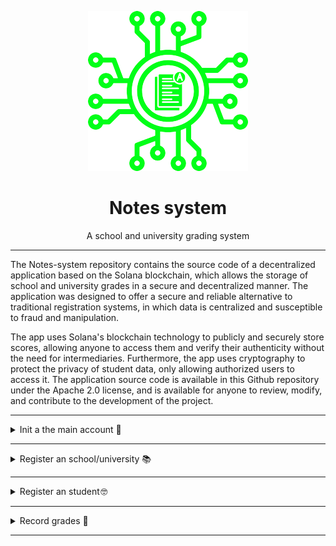 <div align="center">

![notes-system](notes-system.png)

<h1>Notes system</h1>

A school and university grading system

</div>

---

The Notes-system repository contains the source code of a decentralized application based on the Solana blockchain, which allows the storage of school and university grades in a secure and decentralized manner. The application was designed to offer a secure and reliable alternative to traditional registration systems, in which data is centralized and susceptible to fraud and manipulation.

The app uses Solana's blockchain technology to publicly and securely store scores, allowing anyone to access them and verify their authenticity without the need for intermediaries. Furthermore, the app uses cryptography to protect the privacy of student data, only allowing authorized users to access it. The application source code is available in this Github repository under the Apache 2.0 license, and is available for anyone to review, modify, and contribute to the development of the project.

---

<details>
<summary>Init a the main account 🏢</summary>

<br>

```rust
pub fn school_main_account(
    ctx: Context<InitSchoolMainAccount>
) -> Result<()> {
    let school_main_account: &mut Account<SchoolMainAccount> = &mut ctx.accounts.school_main_account;
    let (_pda, bump) = Pubkey::find_program_address(&[b"Main Account"], ctx.program_id);
    school_main_account.bump_original = bump;
    school_main_account.total_schools = 0;
    school_main_account.total_students = 0;
    Ok(())
}

#[derive(Accounts)]
pub struct InitSchoolMainAccount<'info> {
    #[account(init, seeds = [b"Main Account"], bump, payer = user, space = SchoolMainAccount::SIZE + 8)]
    pub school_main_account: Account<'info, SchoolMainAccount>,
    #[account(mut)]
    pub user: Signer<'info>,
    pub system_program: Program<'info, System>,
}
```

The school_main_account function is an initialization function for an account of type SchoolMainAccount in Solana. This account is used in the Solana blockchain to store information related to schools and students.

The function takes a Context<InitSchoolMainAccount> as an argument and returns a Result<()>. The context contains the information needed to initialize the account, including the account itself (school_main_account), a signer (user), and the Solana system program (system_program).

In the function implementation, you get a mutable reference to the school_main_account account. Then, a program public address (pda) and bump value are generated using the Pubkey::find_program_address() function. The public address is a unique address generated by the program and the increment value is a randomly generated number used to prevent address collisions.

Next, the initial values ​​of the account fields school_main_account are set. The bump_original field is set to the bump generated value, which is used to generate the public address. The total_schools and total_students fields are set to zero.

Finally, an Ok(()) result is returned indicating that the account initialization was successful.

</details>

---

<details>
<summary>Register an school/university 📚 </summary>

<br>

```rust
pub fn school_register(
    ctx: Context<SchoolRegister>,
    name: String,
    student_number: u64
) -> Result<()> {
    require!(name.len() <= 50, ErrorCode::LenghtError);
    let school: &mut Account<SchoolAccount> = &mut ctx.accounts.school;
    let (_pda, bump) = Pubkey::find_program_address(&[ctx.accounts.main_account.total_schools.to_be_bytes().as_ref()], ctx.program_id);
    school.bump_original = bump;
    school.admin = ctx.accounts.user.key();
    school.student_number = student_number;
    school.total_students = 0;
    school.seed = ctx.accounts.main_account.total_schools;
    let main_account: &mut Account<SchoolMainAccount> = &mut ctx.accounts.main_account;
    main_account.total_schools += 1;
    Ok(())
}

#[derive(Accounts)]
pub struct SchoolRegister<'info> {
    #[account(mut, seeds = [b"Main Account"], bump = main_account.bump_original)]
    pub main_account: Account<'info, SchoolMainAccount>,
    #[account(init, seeds = [main_account.total_schools.to_be_bytes().as_ref()], bump, payer = user, space = SchoolAccount::SIZE + 8)]
    pub school: Account<'info, SchoolAccount>,
    #[account(mut)]
    pub user: Signer<'info>,
    pub system_program: Program<'info, System>,
}
```

The function takes as input the ctx context, which includes a series of accounts that must be used in the operation. You are also expected to provide the name of the school and the number of students it has.

The code first checks that the school name does not exceed 50 characters, and then uses the total number of schools registered to the main account main_account to generate a bump for the school account. The school account is then initialized with the provided values, such as the school name, number of students, seed, and bump.

After the school account is created, the function updates the main account main_account to reflect the fact that a new school has been registered. Finally, the function returns an Ok(()) result to indicate that the operation has completed successfully.

The SchoolRegister structure defines the requirements for the accounts that must be provided when calling the school_register function. The main_account is an account that keeps track of all schools registered on the blockchain. The school account is the school account that will be created during the execution of the function. The user account is the account of the user making the function call, and the system_program account is a system account required by the function.

</details>

---

<details>
<summary>Register an student 🤓</summary>

<br>

```rust
pub fn student_register(
    ctx: Context<StudentRegister>,
    name: String,
    lastname: String,
    trimester: u8,
) -> Result<()> {
    require!(trimester > 0, ErrorCode::TrimesterError);
    require!(name.len() <= 50, ErrorCode::LenghtError);
    require!(lastname.len() <= 50, ErrorCode::LenghtError);
    require!(ctx.accounts.user.key() == ctx.accounts.school.admin.key(), ErrorCode::AuthorityError);
    let student: &mut Account<StudentAccount> = &mut ctx.accounts.student;
    let (_pda, bump) = Pubkey::find_program_address(&[ctx.accounts.school.student_number.to_be_bytes().as_ref()], ctx.program_id);
    student.bump_original = bump;
    student.name = name;
    student.lastname = lastname;
    student.trimester = trimester;
    student.number = ctx.accounts.school.student_number;
    let school: &mut Account<SchoolAccount> = &mut ctx.accounts.school;
    school.student_number += 1;
    school.total_students += 1;
    let main_account: &mut Account<SchoolMainAccount> = &mut ctx.accounts.main_account;
    main_account.total_students += 1;
    Ok(())
}

#[derive(Accounts)]
pub struct StudentRegister<'info> {
    #[account(mut, seeds = [b"Main Account"], bump = main_account.bump_original)]
    pub main_account: Account<'info, SchoolMainAccount>,
    #[account(mut, seeds = [school.seed.to_be_bytes().as_ref()], bump = school.bump_original)]
    pub school: Account<'info, SchoolAccount>,
    #[account(init, seeds = [school.student_number.to_be_bytes().as_ref()], bump, payer = user, space = StudentAccount::SIZE + 8)]
    pub student: Account<'info, StudentAccount>,
    #[account(mut)]
    pub user: Signer<'info>,
    pub system_program: Program<'info, System>,
}
```

This function takes as arguments the context, which contains information relevant to the transaction, such as the student's account to register, as well as the student's first name, last name, and term.

The function first validates that the quarter is greater than zero, the first and last name do not exceed 50 characters, and that the password of the user who performs the transaction is the same as that of the school administrator. It then uses the student's account to store their information and generates a unique program address using the student number and program key. Then, update the number of students and the total number of students registered in the school accounts and the main school account. Finally, it returns a success result.

The StudentRegister structure is used to define the accounts that are used in the function. In particular, the feature requires access to the school's account, the account of the student being registered, the school's main account, and the account of the user making the transaction. Each account is defined using the #[account] macro and additional information is provided, such as seeds and bump, which are used to generate the unique program address.

</details>

---

<details>
<summary>Record grades 📝</summary>

<br>

```rust
pub fn school_notes(
    ctx: Context<SchoolNotes>,
    philosophy: u8,
    english: u8,
    biology: u8,
    physical: u8,
    chemistry: u8,
    mathematics: u8,
    work_and_citizenship: u8,
    deports: u8,
) -> Result<()> {
    require!(ctx.accounts.user.key() == ctx.accounts.school.admin.key(), ErrorCode::AuthorityError);
    let student: &mut Account<StudentAccount> = &mut ctx.accounts.student;
    let notes: &mut Account<NotesAccount> = &mut ctx.accounts.notes;
    notes.philosophy.push(philosophy);
    notes.english.push(english);
    notes.biology.push(biology);
    notes.physical.push(physical);
    notes.chemistry.push(chemistry);
    notes.mathematics.push(mathematics);
    notes.work_and_citizenship.push(work_and_citizenship);
    notes.deports.push(deports);
    student.trimester += 1;
    Ok(())
}

#[derive(Accounts)]
pub struct SchoolNotes<'info> {
    #[account(mut, seeds = [school.seed.to_be_bytes().as_ref()], bump = school.bump_original)]
    pub school: Account<'info, SchoolAccount>,
    #[account(mut, seeds = [student.number.to_be_bytes().as_ref()], bump = student.bump_original)]
    pub student: Account<'info, StudentAccount>,
    #[account(init, seeds = [student.number.to_be_bytes().as_ref(), student.trimester.to_be_bytes().as_ref()], bump, payer = user, space = NotesAccount::SIZE + 8)]
    pub notes: Account<'info, NotesAccount>,
    #[account(mut)]
    pub user: Signer<'info>,
    pub system_program: Program<'info, System>,
}
```

The function takes as arguments notes in different subjects, such as philosophy, English, biology, physics, chemistry, mathematics, work and citizenship, and sports. The function adds these notes to a student's note record in Solana's account. The function requires the user password to be the same as the school administrator password in order to run. The function then adds the grades in the different subjects to a student's grade count on the Solana blockchain and increases the student's quarter number by one.

The function is designed to be used with the SchoolNotes structure that contains a school account, a student account, a notes account, and other variables necessary for its execution.

The SchoolNotes structure is decorated with Rust's Accounts attribute, which specifies that the fields within the structure represent Solana accounts that are used in the function. The SchoolNotes structure has four fields, school, student, notes, user, and system_program. The school field represents the school account, and is labeled mutable and has the seeds required to generate its address on the Solana blockchain. The student field represents the student's account, and is also labeled mutable and has the required seeds to generate their address on the Solana blockchain.

The notes field represents the student's notes account, which is initialized with the seeds required to generate their address on the Solana blockchain, payer, account size, and is tagged as mutable. The user field represents the digital signature of the user calling the function and is also labeled mutable.

Finally, the system_program field represents the system program used to execute the function on the Solana blockchain.

</details>

---
